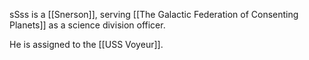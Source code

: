 sSss is a [[Snerson]], serving [[The Galactic Federation of Consenting Planets]] as a science division officer.  

He is assigned to the [[USS Voyeur]].